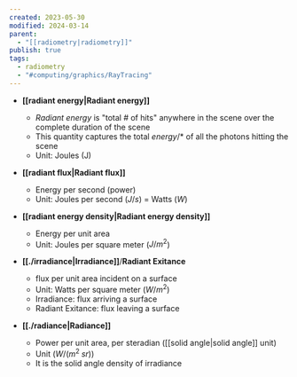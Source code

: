 ```yaml
---
created: 2023-05-30
modified: 2024-03-14
parent:
  - "[[radiometry|radiometry]]"
publish: true
tags:
  - radiometry
  - "#computing/graphics/RayTracing"
---
```

- **[[radiant energy|Radiant energy]]**
    - *Radiant energy* is "total # of hits" anywhere in the scene over the complete duration of the scene
    - This quantity captures the total *energy*/* of all the photons hitting the scene
    - Unit: Joules (J)

- **[[radiant flux|Radiant flux]]**
    - Energy per second (power)
    - Unit: Joules per second ($J/s$) = Watts ($W$)

- **[[radiant energy density|Radiant energy density]]**
    - Energy per unit area
    - Unit: Joules per square meter ($J/m^2$)

- **[[./irradiance|Irradiance]]**/**Radiant Exitance**
    - flux per unit area incident on a surface
    - Unit: Watts per square meter ($W/m^2$)
    - Irradiance: flux arriving a surface
    - Radiant Exitance: flux leaving a surface

- **[[./radiance|Radiance]]**
    - Power per unit area, per steradian ([[solid angle|solid angle]] unit)
    - Unit ($W/ (m^2 \; sr)$)
    - It is the solid angle density of irradiance